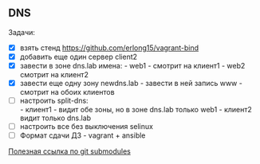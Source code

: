 ## DNS

Задачи:

- [X] взять стенд https://github.com/erlong15/vagrant-bind
- [X] добавить еще один сервер client2
- [X] завести в зоне dns.lab имена: 
        - web1 - смотрит на клиент1
        - web2 смотрит на клиент2
- [X] завести еще одну зону newdns.lab
        - завести в ней запись www - смотрит на обоих клиентов
- [ ] настроить split-dns:  
        - клиент1 - видит обе зоны, но в зоне dns.lab только web1
        - клиент2 видит только dns.lab
- [ ] настроить все без выключения selinux
- [ ] Формат сдачи ДЗ - vagrant + ansible

[Полезная ссылка по git submodules](https://git-scm.com/book/ru/v2/%D0%98%D0%BD%D1%81%D1%82%D1%80%D1%83%D0%BC%D0%B5%D0%BD%D1%82%D1%8B-Git-%D0%9F%D0%BE%D0%B4%D0%BC%D0%BE%D0%B4%D1%83%D0%BB%D0%B8)

